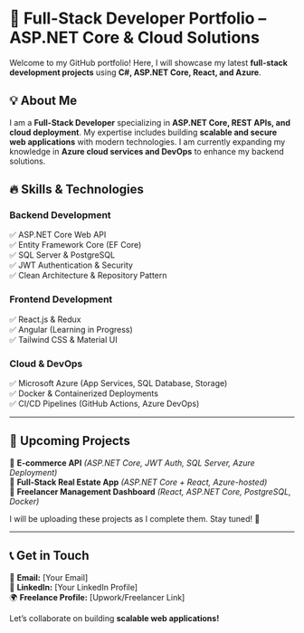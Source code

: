# 🚀 Full-Stack Developer Portfolio – ASP.NET Core & Cloud Solutions  

Welcome to my GitHub portfolio! Here, I will showcase my latest **full-stack development projects** using **C#, ASP.NET Core, React, and Azure**.  

## 💡 About Me  
I am a **Full-Stack Developer** specializing in **ASP.NET Core, REST APIs, and cloud deployment**. My expertise includes building **scalable and secure web applications** with modern technologies. I am currently expanding my knowledge in **Azure cloud services and DevOps** to enhance my backend solutions.  

## 🔥 Skills & Technologies  
### **Backend Development**  
✅ ASP.NET Core Web API  
✅ Entity Framework Core (EF Core)  
✅ SQL Server & PostgreSQL  
✅ JWT Authentication & Security  
✅ Clean Architecture & Repository Pattern  

### **Frontend Development**  
✅ React.js & Redux  
✅ Angular (Learning in Progress)  
✅ Tailwind CSS & Material UI  

### **Cloud & DevOps**  
✅ Microsoft Azure (App Services, SQL Database, Storage)  
✅ Docker & Containerized Deployments  
✅ CI/CD Pipelines (GitHub Actions, Azure DevOps)  

---

## 📌 Upcoming Projects  
🔹 **E-commerce API** *(ASP.NET Core, JWT Auth, SQL Server, Azure Deployment)*  
🔹 **Full-Stack Real Estate App** *(ASP.NET Core + React, Azure-hosted)*  
🔹 **Freelancer Management Dashboard** *(React, ASP.NET Core, PostgreSQL, Docker)*  

I will be uploading these projects as I complete them. Stay tuned! 🚀  

---

## 📞 Get in Touch  
📧 **Email:** [Your Email]  
💼 **LinkedIn:** [Your LinkedIn Profile]  
🌍 **Freelance Profile:** [Upwork/Freelancer Link]  

Let’s collaborate on building **scalable web applications!**  
